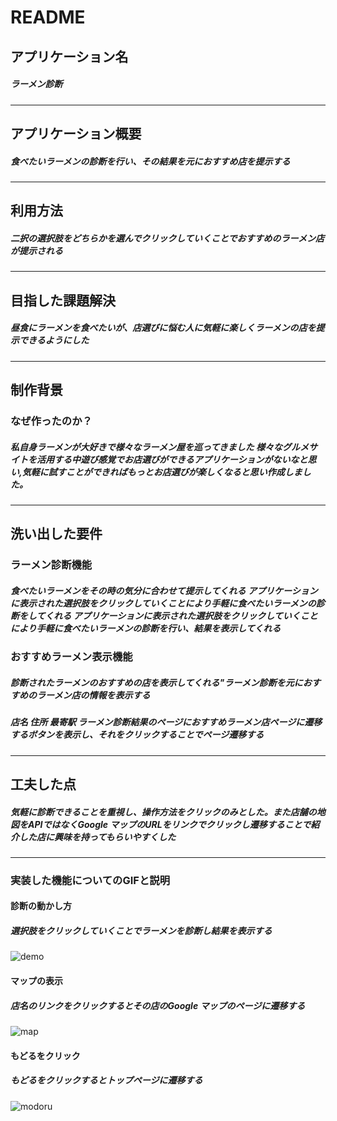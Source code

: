 # README



## アプリケーション名
##### ラーメン診断
----------------------------------------------------------------------------------------------------------
## アプリケーション概要
##### 食べたいラーメンの診断を行い、その結果を元におすすめ店を提示する
----------------------------------------------------------------------------------------------------------
## 利用方法
##### 二択の選択肢をどちらかを選んでクリックしていくことでおすすめのラーメン店が提示される
----------------------------------------------------------------------------------------------------------
## 目指した課題解決	
##### 昼食にラーメンを食べたいが、店選びに悩む人に気軽に楽しくラーメンの店を提示できるようにした
----------------------------------------------------------------------------------------------------------
## 制作背景
### なぜ作ったのか？
##### 私自身ラーメンが大好きで様々なラーメン屋を巡ってきました 様々なグルメサイトを活用する中遊び感覚でお店選びができるアプリケーションがないなと思い,気軽に試すことができればもっとお店選びが楽しくなると思い作成しました。

----------------------------------------------------------------------------------------------------------
## 洗い出した要件
### ラーメン診断機能
##### 食べたいラーメンをその時の気分に合わせて提示してくれる アプリケーションに表示された選択肢をクリックしていくことにより手軽に食べたいラーメンの診断をしてくれる アプリケーションに表示された選択肢をクリックしていくことにより手軽に食べたいラーメンの診断を行い、結果を表示してくれる
### おすすめラーメン表示機能
##### 診断されたラーメンのおすすめの店を表示してくれる"ラーメン診断を元におすすめのラーメン店の情報を表示する
##### 店名 住所 最寄駅 ラーメン診断結果のページにおすすめラーメン店ページに遷移するボタンを表示し、それをクリックすることでページ遷移する
----------------------------------------------------------------------------------------------------------
## 工夫した点
##### 気軽に診断できることを重視し、操作方法をクリックのみとした。また店舗の地図をAPIではなくGoogle マップのURLをリンクでクリックし遷移することで紹介した店に興味を持ってもらいやすくした
----------------------------------------------------------------------------------------------------------
### 実装した機能についてのGIFと説明
#### 診断の動かし方
##### 選択肢をクリックしていくことでラーメンを診断し結果を表示する
![demo](https://user-images.githubusercontent.com/73880312/104146378-d9c7f380-540d-11eb-8419-fc77b8e3c5db.gif)

#### マップの表示
##### 店名のリンクをクリックするとその店のGoogle マップのページに遷移する
![map](https://user-images.githubusercontent.com/73880312/104146387-e1879800-540d-11eb-90db-405541399f86.gif)

#### もどるをクリック
##### もどるをクリックするとトップページに遷移する
![modoru](https://user-images.githubusercontent.com/73880312/104147332-2cef7580-5411-11eb-827f-9f51ed97a142.gif)